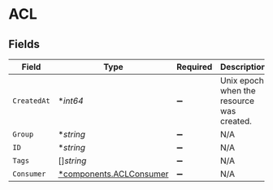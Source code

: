 # ACL


## Fields

| Field                                                             | Type                                                              | Required                                                          | Description                                                       |
| ----------------------------------------------------------------- | ----------------------------------------------------------------- | ----------------------------------------------------------------- | ----------------------------------------------------------------- |
| `CreatedAt`                                                       | **int64*                                                          | :heavy_minus_sign:                                                | Unix epoch when the resource was created.                         |
| `Group`                                                           | **string*                                                         | :heavy_minus_sign:                                                | N/A                                                               |
| `ID`                                                              | **string*                                                         | :heavy_minus_sign:                                                | N/A                                                               |
| `Tags`                                                            | []*string*                                                        | :heavy_minus_sign:                                                | N/A                                                               |
| `Consumer`                                                        | [*components.ACLConsumer](../../models/components/aclconsumer.md) | :heavy_minus_sign:                                                | N/A                                                               |
